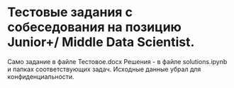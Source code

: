 # Тестовые задания с собеседования на позицию Junior+/ Middle Data Scientist.
Само задание в файле Тестовое.docx
Решения - в файле solutions.ipynb и папках соответствующих задач.
Исходные данные убрал для конфиденциальности.